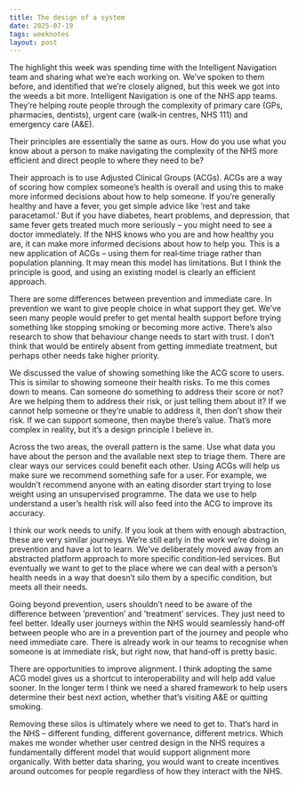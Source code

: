 ```yaml
---
title: The design of a system
date: 2025-07-19
tags: weeknotes
layout: post
---
```


The highlight this week was spending time with the Intelligent Navigation team and sharing what we’re each working on. We’ve spoken to them before, and identified that we’re closely aligned, but this week we got into the weeds a bit more. Intelligent Navigation is one of the NHS app teams. They’re helping route people through the complexity of primary care (GPs, pharmacies, dentists), urgent care (walk‑in centres, NHS 111) and emergency care (A&E).

Their principles are essentially the same as ours. How do you use what you know about a person to make navigating the complexity of the NHS more efficient and direct people to where they need to be?

Their approach is to use Adjusted Clinical Groups (ACGs). ACGs are a way of scoring how complex someone’s health is overall and using this to make more informed decisions about how to help someone. If you’re generally healthy and have a fever, you get simple advice like ’rest and take paracetamol.’ But if you have diabetes, heart problems, and depression, that same fever gets treated much more seriously – you might need to see a doctor immediately. If the NHS knows who you are and how healthy you are, it can make more informed decisions about how to help you. This is a new application of ACGs – using them for real‑time triage rather than population planning. It may mean this model has limitations. But I think the principle is good, and using an existing model is clearly an efficient approach.

There are some differences between prevention and immediate care. In prevention we want to give people choice in what support they get. We’ve seen many people would prefer to get mental health support before trying something like stopping smoking or becoming more active. There’s also research to show that behaviour change needs to start with trust. I don’t think that would be entirely absent from getting immediate treatment, but perhaps other needs take higher priority.

We discussed the value of showing something like the ACG score to users. This is similar to showing someone their health risks. To me this comes down to means. Can someone do something to address their score or not? Are we helping them to address their risk, or just telling them about it? If we cannot help someone or they’re unable to address it, then don’t show their risk. If we can support someone, then maybe there’s value. That’s more complex in reality, but it’s a design principle I believe in.

Across the two areas, the overall pattern is the same. Use what data you have about the person and the available next step to triage them. There are clear ways our services could benefit each other. Using ACGs will help us make sure we recommend something safe for a user. For example, we wouldn’t recommend anyone with an eating disorder start trying to lose weight using an unsupervised programme. The data we use to help understand a user’s health risk will also feed into the ACG to improve its accuracy.

I think our work needs to unify. If you look at them with enough abstraction, these are very similar journeys. We’re still early in the work we’re doing in prevention and have a lot to learn. We’ve deliberately moved away from an abstracted platform approach to more specific condition‑led services. But eventually we want to get to the place where we can deal with a person’s health needs in a way that doesn’t silo them by a specific condition, but meets all their needs.

Going beyond prevention, users shouldn’t need to be aware of the difference between ’prevention’ and ’treatment’ services. They just need to feel better. Ideally user journeys within the NHS would seamlessly hand‑off between people who are in a prevention part of the journey and people who need immediate care. There is already work in our teams to recognise when someone is at immediate risk, but right now, that hand‑off is pretty basic.

There are opportunities to improve alignment. I think adopting the same ACG model gives us a shortcut to interoperability and will help add value sooner. In the longer term I think we need a shared framework to help users determine their best next action, whether that’s visiting A&E or quitting smoking.

Removing these silos is ultimately where we need to get to. That’s hard in the NHS – different funding, different governance, different metrics. Which makes me wonder whether user centred design in the NHS requires a fundamentally different model that would support alignment more organically. With better data sharing, you would want to create incentives around outcomes for people regardless of how they interact with the NHS.
